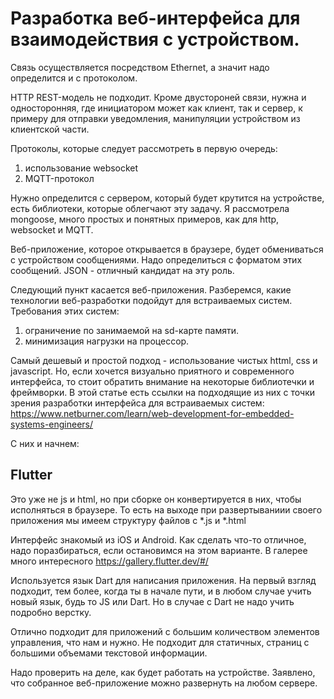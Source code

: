 # Разработка веб-интерфейса для взаимодействия с устройством.

Связь осуществляется посредством Ethernet, а значит  надо определится и с протоколом.

HTTP REST-модель не подходит. Кроме двустороней связи, нужна и односторонняя, где инициатором может как клиент, так и сервер,
к примеру для отправки уведомления, манипуляции устройством из клиентской части.

Протоколы, которые следует рассмотреть в первую очередь:
1. использование websocket
2. MQTT-протокол

Нужно определится с сервером, который будет крутится на устройстве, есть библиотеки, которые облегчают эту задачу.
Я рассмотрела mongoose, много простых и понятных примеров, как для http, websocket и MQTT.

Веб-приложение, которое открывается в браузере, будет обмениваться с устройством сообщениями. Надо определиться с форматом этих сообщений. 
JSON - отличный кандидат на эту роль. 

Следующий пункт касается веб-приложения. Разберемся, какие технологии веб-разработки подойдут для встраиваемых систем.
Требования этих систем:
1. ограничение по занимаемой на sd-карте памяти.
2. минимизация нагрузки на процессор.

Самый дешевый и простой подход - использование чистых httml, css и javascript. Но, если хочется визуально приятного и современного интерфейса, то
стоит обратить внимание на некоторые библиотечки и фреймворки.
В этой статье есть ссылки на подходящие из них с точки зрения разработки интерфейса для встраиваемых систем: https://www.netburner.com/learn/web-development-for-embedded-systems-engineers/

С них и начнем:


## Flutter

Это уже не js и html, но при сборке он конвертируется в них, чтобы исполняться в браузере. То есть на выходе при развертываниии
своего приложения мы имеем структуру файлов с *.js и *.html

Интерфейс знакомый из iOS и Android. Как сделать что-то отличное, надо поразбираться, если остановимся на этом варианте.
В галерее много интересного https://gallery.flutter.dev/#/

Используется язык Dart для написания приложения. На первый взгляд подходит, тем более, когда ты в начале пути, и в любом случае учить новый язык, будь то JS или Dart.
Но в случае с Dart не надо учить подробно верстку.

Отлично подходит для приложений с большим количеством элементов управления, что нам и нужно. Не подходит для статичных, страниц с большими объемами текстовой информации.

Надо проверить на деле, как будет работать на устройстве. Заявлено, что собранное веб-приложение можно развернуть на любом сервере.
